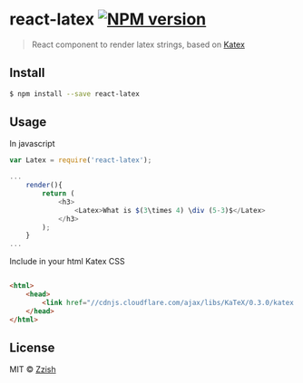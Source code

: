 # react-latex [![NPM version][npm-image]][npm-url]
> React component to render latex strings, based on [Katex](https://github.com/Khan/KaTeX)


## Install

```sh
$ npm install --save react-latex
```


## Usage

In javascript
```js
var Latex = require('react-latex');

...
    render(){
        return (
            <h3>
                <Latex>What is $(3\times 4) \div (5-3)$</Latex>
            </h3>
        );
    }
...
```

Include in your html Katex CSS

```html

<html>
    <head>
        <link href="//cdnjs.cloudflare.com/ajax/libs/KaTeX/0.3.0/katex.min.css" rel="stylesheet">
    </head>
</html>

```

## License

MIT © [Zzish](http://www.zzish.com)


[npm-image]: https://badge.fury.io/js/react-latex.svg
[npm-url]: https://npmjs.org/package/react-latex
[travis-image]: https://travis-ci.org/zzish/react-latex.svg?branch=master
[travis-url]: https://travis-ci.org/zzish/react-latex
[daviddm-image]: https://david-dm.org/zzish/react-latex.svg?theme=shields.io
[daviddm-url]: https://david-dm.org/zzish/react-latex
